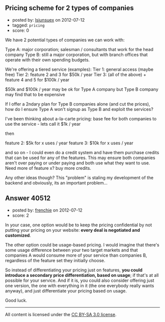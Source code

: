 ## Pricing scheme for 2 types of companies

- posted by: [lsiunsuex](https://stackexchange.com/users/-1/18751-lsiunsuex) on 2012-07-12
- tagged: `pricing`
- score: 0

We have 2 potential types of companies we can work with:

Type A: major corporation; salesman / consultants that work for the head company
Type B: still a major corporation, but with branch offices that operate with their own spending budgets.

We're offering a tiered service (examples):
Tier 1: general access (maybe free)
Tier 2: feature 2 and 3 for $50k / year
Tier 3: (all of the above) + feature 4 and 5 for $100k / year

$50k and $100k / year may be ok for Type A company but Type B company may find that to be expensive

If I offer a 2ndary plan for Type B companies alone (and cut the prices), how do I ensure Type A won't signup as Type B and exploit the services?

I've been thinking about a-la-carte pricing:
base fee for both companies to use the service - lets call it $1k / year

then 

feature 2: $5k for x uses / year
feature 3: $10k for x uses / year

and so on - I could even do a credit system and have them purchase credits that can be used for any of the features. This may ensure both companies aren't over paying or under paying and both use what they want to use. Need more of feature x? buy more credits.

Any other ideas though? This "problem" is staling my development of the backend and obviously, its an important problem...

 


## Answer 40512

- posted by: [frenchie](https://stackexchange.com/users/-1/15155-frenchie) on 2012-07-12
- score: 2

In your case, one option would be to keep the pricing confidential by not putting your pricing on your website: **every deal is negotiated and customized**. 

The other option could be usage-based pricing. I would imagine that there's some usage difference between your two target markets and that companies A would consume more of your service than companies B, regardless of the feature set they initially choose.

So instead of differentiating your pricing just on features, **you could introduce a secondary price differentiation, based on usage**; if that's at all possible for your service. And if it is, you could also consider offering just one version, the one with everything in it (the one everybody really wants anyway), and just differentiate your pricing based on usage.

Good luck.



---

All content is licensed under the [CC BY-SA 3.0 license](https://creativecommons.org/licenses/by-sa/3.0/).
